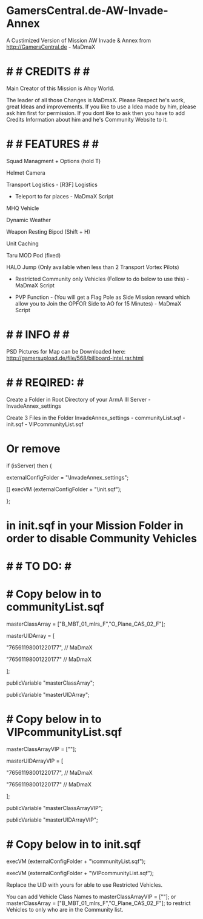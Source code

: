 # GamersCentral.de-AW-Invade-Annex

A Custimized Version of Mission AW Invade &amp; Annex from http://GamersCentral.de - MaDmaX


# # # CREDITS # # #

Main Creator of this Mission is Ahoy World.

The leader of all those Changes is MaDmaX. Please Respect he's work, great Ideas and improvements. If you like to use a Idea made by him, please ask him first for permission. If you dont like to ask then you have to add Credits Information about him and he's Community Website to it.



# # # FEATURES # # #

Squad Managment + Options (hold T)

Helmet Camera

Transport Logistics - [R3F] Logistics

* Teleport to far places - MaDmaX Script

MHQ Vehicle

Dynamic Weather

Weapon Resting Bipod (Shift + H)

Unit Caching

Taru MOD Pod (fixed)

HALO Jump (Only available when less than 2 Transport Vortex Pilots)

* Restricted Community only Vehicles (Follow to do below to use this) - MaDmaX Script

* PVP Function - (You will get a Flag Pole as Side Mission reward which allow you to Join the OPFOR Side to AO for 15 Minutes) - MaDmaX Script



# # # INFO # # #

PSD Pictures for Map can be Downloaded here: http://gamersupload.de/file/568/billboard-intel.rar.html



# # #  REQIRED:  # # 

Create a Folder in Root Directory of your ArmA III Server - InvadeAnnex_settings

Create 3 Files in the Folder InvadeAnnex_settings - communityList.sqf - init.sqf - VIPcommunityList.sqf

# Or remove
if (isServer) then {

  externalConfigFolder = "\InvadeAnnex_settings";
  
  [] execVM (externalConfigFolder + "\init.sqf");
  
};
# in init.sqf in your Mission Folder in order to disable Community Vehicles


# # #  TO DO:  # # 

# # Copy below in to communityList.sqf #


masterClassArray = ["B_MBT_01_mlrs_F","O_Plane_CAS_02_F"];

masterUIDArray = [

  "76561198001220177", // MaDmaX
  
  "76561198001220177" // MaDmaX
  
];

publicVariable "masterClassArray";

publicVariable "masterUIDArray";





# # Copy below in to VIPcommunityList.sqf #

masterClassArrayVIP = [""];

masterUIDArrayVIP = [

  "76561198001220177", // MaDmaX
  
  "76561198001220177" // MaDmaX
  
];

publicVariable "masterClassArrayVIP";

publicVariable "masterUIDArrayVIP";




# # Copy below in to init.sqf #

execVM (externalConfigFolder + "\communityList.sqf");

execVM (externalConfigFolder + "\VIPcommunityList.sqf");





Replace the UID with yours for able to use Restricted Vehicles.

You can add Vehicle Class Names to masterClassArrayVIP = [""]; or masterClassArray = ["B_MBT_01_mlrs_F","O_Plane_CAS_02_F"]; to restrict Vehicles to only who are in the Community list.
